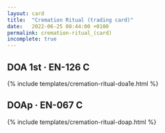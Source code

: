 ```yaml
---
layout: card
title:  "Cremation Ritual (trading card)"
date:   2022-06-25 08:44:00 +0100
permalink: cremation-ritual_(card)
incomplete: true
---
```


## DOA 1st &middot; EN-126 C

{% include templates/cremation-ritual-doa1e.html %}


## DOAp &middot; EN-067 C

{% include templates/cremation-ritual-doap.html %}

